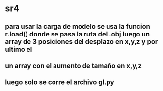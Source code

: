 # sr4
## para usar la carga de modelo se usa la funcion r.load() donde se pasa la ruta del .obj luego un array de 3 posiciones del desplazo en x,y,z y por ultimo el
## un array con el aumento de tamaño en x,y,z
## luego solo se corre el archivo gl.py
